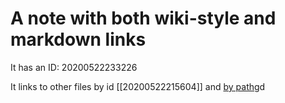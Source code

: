 # A note with both wiki-style and markdown links

It has an ID: 20200522233226

It links to other files by id [[20200522215604]] and [by path](./leaf-note.md)gd
